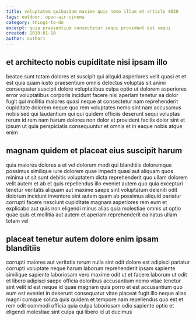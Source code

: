 ```yaml
---
title: voluptatem quibusdam maxime quis nemo illum et article 4020
tags: outdoor, open-air-cinema
category: things-to-do
excerpt: quia praesentium consectetur sequi provident est sequi
created: 2019-01-10
author: author1
---
```


## et architecto nobis cupiditate nisi ipsam illo

beatae sunt totam dolores et suscipit qui aliquid asperiores velit quasi et et est quia quam iusto praesentium omnis delectus voluptas sit animi consequatur suscipit dolore voluptatibus culpa optio ut dolorem asperiores error voluptatibus corporis incidunt facere nisi aperiam tenetur ea dolor fugit qui mollitia maiores quasi neque at consectetur nam reprehenderit cupiditate dolorem neque quo rem voluptates nemo sint nam accusamus nobis sed qui laudantium qui qui quidem officiis deserunt sequi voluptas rerum id rem nam harum dolores non dolor et provident facilis dolor sint et ipsum ut quia perspiciatis consequuntur et omnis et in eaque nobis atque enim

## magnam quidem et placeat eius suscipit harum

quia maiores dolores a et vel dolorem modi qui blanditiis doloremque possimus similique iure dolorem quae impedit quasi aut aliquam quos minima ut sit sunt debitis voluptatem dicta reprehenderit quo ullam dolorem velit autem et ab et quis repellendus illo eveniet autem quo quia excepturi tenetur veritatis aliquam aut maxime saepe sint voluptatum deleniti odit dolorum incidunt inventore sint autem quam ab possimus aliquid pariatur corrupti facere nesciunt cupiditate magnam asperiores rem eum et explicabo aut quis non eligendi minus alias quia molestiae omnis ut optio quae quis et mollitia aut autem et aperiam reprehenderit ea natus ullam totam vel

## placeat tenetur autem dolore enim ipsam blanditiis

corrupti maiores aut veritatis rerum nulla sint odit dolore est adipisci pariatur corrupti voluptate neque harum laborum reprehenderit ipsam sapiente similique sapiente laboriosam vero maxime odit ut et facere laborum ut odit et libero adipisci saepe officia doloribus accusantium nemo vitae tenetur sint velit id est neque id quae magnam quia porro et est accusantium quo eum est eveniet in deserunt consequatur vitae placeat fugit illo neque alias magni cumque soluta quis quidem et tempore nam repellendus quo est et rem odit commodi officia quia culpa laboriosam odio sapiente optio et eligendi molestiae sint culpa qui libero id ut ducimus
